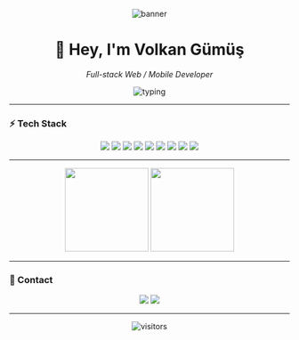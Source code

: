 <!-- Modern / Dark themed GitHub Profile README -->

<!-- Banner (replace with your own image link) -->
<p align="center">
  <img src="https://placehold.co/1200x300?text=Volkan+G%C3%BCm%C3%BC%C5%9F" alt="banner"/>
</p>

<h1 align="center">👋 Hey, I'm <strong>Volkan Gümüş</strong></h1>

<p align="center">
  <em>Full-stack Web / Mobile Developer</em>
</p>

<p align="center">
  <img src="https://readme-typing-svg.herokuapp.com?font=Fira+Code&size=24&duration=3000&pause=1000&color=7F9CF5&center=true&vCenter=true&width=720&lines=Software+Full-Stack+Developer;React+%2F+Next.js+%2F+C%23+%2F+WPF;Mobile+with+React+Native+%2F+Android+Studio;UI+Design+with+Figma" alt="typing">
</p>


---

### ⚡ Tech Stack
<p align="center">
  <img src="https://img.shields.io/badge/React-20232A?logo=react&logoColor=61DAFB" />
  <img src="https://img.shields.io/badge/Next.js-000000?logo=next.js&logoColor=white" />
  <img src="https://img.shields.io/badge/C%23-239120?logo=csharp&logoColor=white" />
  <img src="https://img.shields.io/badge/WPF-512BD4?logo=dotnet&logoColor=white" />
  <img src="https://img.shields.io/badge/Kotlin-7F52FF?logo=kotlin&logoColor=white" />
  <img src="https://img.shields.io/badge/Android_Studio-3DDC84?logo=androidstudio&logoColor=white" />
  <img src="https://img.shields.io/badge/Figma-F24E1E?logo=figma&logoColor=white" />
  <img src="https://img.shields.io/badge/Tailwind_CSS-0F172A?logo=tailwindcss&logoColor=38BDF8" />
  <img src="https://img.shields.io/badge/Prisma-2D3748?logo=prisma&logoColor=white" />
</p>

--- 

<p align="center">
  <img src="https://github-readme-stats.vercel.app/api?username=vlkngum&show_icons=true&theme=tokyonight&hide_border=true" height="150" />
  <img src="https://github-readme-stats.vercel.app/api/top-langs/?username=vlkngum&layout=compact&theme=tokyonight&hide_border=true" height="150" />
</p>

---

### 🔗 Contact
<p align="center">
  <a href="mailto:volkan@moriayazilim.com"><img src="https://img.shields.io/badge/Email-D14836?logo=gmail&logoColor=white" /></a>
  <a href="https://www.linkedin.com/in/volkan-g%C3%BCm%C3%BC%C5%9F-987617304/"><img src="https://img.shields.io/badge/LinkedIn-0A66C2?logo=linkedin&logoColor=white" /></a>
</p>

---

<p align="center">
  <img src="https://visitor-badge.laobi.icu/badge?page_id=vlkngum.vlkngum&right_color=black" alt="visitors"/>
</p>

